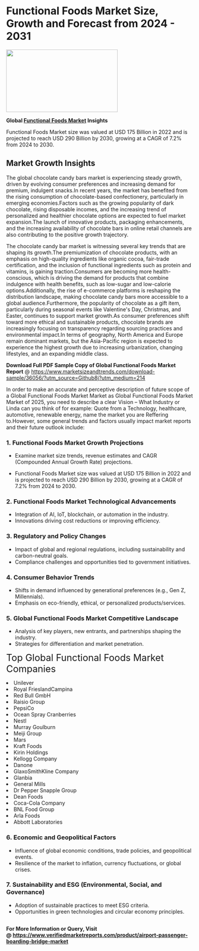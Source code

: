 <H1>Functional Foods Market Size, Growth and Forecast from 2024 - 2031</H1><img class="aligncenter size-medium wp-image-584254" src="https://thirdeyenews.in/wp-content/uploads/2024/09/Global-Market-Research-300x168.jpeg" alt="" width="300" height="168" /><p><strong>Global&nbsp;<a href="https://www.marketsizeandtrends.com/download-sample/36056/?utm_source=Github8j?utm_medium=214">Functional Foods Market</a> Insights</strong></p><p>Functional Foods Market size was valued at USD 175 Billion in 2022 and is projected to reach USD 290 Billion by 2030, growing at a CAGR of 7.2% from 2024 to 2030.</p><p><h2>Market Growth Insights</h2> <p>The global chocolate candy bars market is experiencing steady growth, driven by evolving consumer preferences and increasing demand for premium, indulgent snacks.In recent years, the market has benefited from the rising consumption of chocolate-based confectionery, particularly in emerging economies.Factors such as the growing popularity of dark chocolate, rising disposable incomes, and the increasing trend of personalized and healthier chocolate options are expected to fuel market expansion.The launch of innovative products, packaging enhancements, and the increasing availability of chocolate bars in online retail channels are also contributing to the positive growth trajectory.</p> <p>The chocolate candy bar market is witnessing several key trends that are shaping its growth.The premiumization of chocolate products, with an emphasis on high-quality ingredients like organic cocoa, fair-trade certification, and the inclusion of functional ingredients such as protein and vitamins, is gaining traction.Consumers are becoming more health-conscious, which is driving the demand for products that combine indulgence with health benefits, such as low-sugar and low-calorie options.Additionally, the rise of e-commerce platforms is reshaping the distribution landscape, making chocolate candy bars more accessible to a global audience.Furthermore, the popularity of chocolate as a gift item, particularly during seasonal events like Valentine's Day, Christmas, and Easter, continues to support market growth.As consumer preferences shift toward more ethical and sustainable products, chocolate brands are increasingly focusing on transparency regarding sourcing practices and environmental impact.In terms of geography, North America and Europe remain dominant markets, but the Asia-Pacific region is expected to experience the highest growth due to increasing urbanization, changing lifestyles, and an expanding middle class.<p><span class=""><strong>Download Full PDF Sample Copy of Global Functional Foods Market Report</strong> @ <a href="https://www.marketsizeandtrends.com/download-sample/36056/?utm_source=Github8j?utm_medium=214" target="_blank">https://www.marketsizeandtrends.com/download-sample/36056/?utm_source=Github8j?utm_medium=214</a></span></p><p>In order to make an accurate and perceptive description of future scope of a Global&nbsp;Functional Foods Market Market as Global&nbsp;Functional Foods Market Market of 2025, you need to describe a clear Vision &ndash; What Industry or Linda can you think of for example: Quote from a Technology, healthcare, automotive, renewable energy, name the market you are Reffering to.However, some general trends and factors usually impact market reports and their future outlook include:</p><h3>1.&nbsp;<strong>Functional Foods Market Growth Projections</strong></h3><ul><li>Examine market size trends, revenue estimates and CAGR (Compounded Annual Growth Rate) projections.</li><li><p>Functional Foods Market size was valued at USD 175 Billion in 2022 and is projected to reach USD 290 Billion by 2030, growing at a CAGR of 7.2% from 2024 to 2030.</p></li></ul><h3>2.&nbsp;<strong>Functional Foods Market Technological Advancements</strong></h3><ul><li>Integration of AI, IoT, blockchain, or automation in the industry.</li><li>Innovations driving cost reductions or improving efficiency.</li></ul><h3>3.&nbsp;<strong>Regulatory and Policy Changes</strong></h3><ul><li>Impact of global and regional regulations, including sustainability and carbon-neutral goals.</li><li>Compliance challenges and opportunities tied to government initiatives.</li></ul><h3>4.&nbsp;<strong>Consumer Behavior Trends</strong></h3><ul><li>Shifts in demand influenced by generational preferences (e.g., Gen Z, Millennials).</li><li>Emphasis on eco-friendly, ethical, or personalized products/services.</li></ul><h3>5.&nbsp;<strong>Global Functional Foods Market Competitive Landscape</strong></h3><ul><li>Analysis of key players, new entrants, and partnerships shaping the industry.</li><li>Strategies for differentiation and market penetration.</li></ul><p data-pm-slice="1 1 []"><span style="color: inherit; font-family: inherit; font-size: 25px;">Top Global Functional Foods Market Companies</span></p><div class="" data-test-id=""><p><li>Unilever</li><li> Royal FrieslandCampina</li><li> Red Bull GmbH</li><li> Raisio Group</li><li> PepsiCo</li><li> Ocean Spray Cranberries</li><li> Nestl</li><li> Murray Goulburn</li><li> Meiji Group</li><li> Mars</li><li> Kraft Foods</li><li> Kirin Holdings</li><li> Kellogg Company</li><li> Danone</li><li> GlaxoSmithKline Company</li><li> Glanbia</li><li> General Mills</li><li> Dr Pepper Snapple Group</li><li> Dean Foods</li><li> Coca-Cola Company</li><li> BNL Food Group</li><li> Arla Foods</li><li> Abbott Laboratories</li></p></div><h3>6.&nbsp;<strong>Economic and Geopolitical Factors</strong></h3><ul><li>Influence of global economic conditions, trade policies, and geopolitical events.</li><li>Resilience of the market to inflation, currency fluctuations, or global crises.</li></ul><h3>7.&nbsp;<strong>Sustainability and ESG (Environmental, Social, and Governance)</strong></h3><ul><li>Adoption of sustainable practices to meet ESG criteria.</li><li>Opportunities in green technologies and circular economy principles.</li></ul><h2><strong style="font-size: 14px;">For More Information or Query, Visit @&nbsp;</strong><a style="background-color: #ffffff; font-size: 14px;" href="https://www.marketsizeandtrends.com/report/functional-foods-market/" target="_blank">https://www.verifiedmarketreports.com/product/airport-passenger-boarding-bridge-market</a></h2>